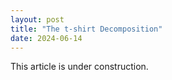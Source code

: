 ```yaml
---
layout: post
title: "The t-shirt Decomposition"
date: 2024-06-14
---
```


This article is under construction.

